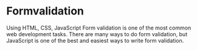 # Formvalidation
Using HTML, CSS, JavaScript
Form validation is one of the most common web development tasks. There are many ways to do form validation, but JavaScript is one of the best and easiest ways to write form validation.
